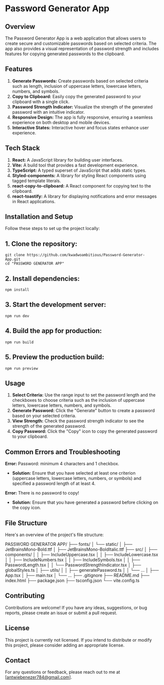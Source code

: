 
# Password Generator App

## Overview

The Password Generator App is a web application that allows users to create secure and customizable passwords based on selected criteria. The app also provides a visual representation of password strength and includes features for copying generated passwords to the clipboard.


## Features

1. **Generate Passwords:** Create passwords based on selected criteria such as length, inclusion of uppercase letters, lowercase letters, numbers, and symbols.
2. **Copy to Clipboard:** Easily copy the generated password to your clipboard with a single click.
3. **Password Strength Indicator:** Visualize the strength of the generated password with an intuitive indicator.
4. **Responsive Design:** The app is fully responsive, ensuring a seamless experience on both desktop and mobile devices.
5. **Interactive States:** Interactive hover and focus states enhance user experience.


## Tech Stack

1. **React:** A JavaScript library for building user interfaces.
2. **Vite:** A build tool that provides a fast development experience.
3. **TypeScript:** A typed superset of JavaScript that adds static types.
4. **Styled-components:** A library for styling React components using tagged template literals.
5. **react-copy-to-clipboard:** A React component for copying text to the clipboard.
6. **react-toastify:** A library for displaying notifications and error messages in React applications.


## Installation and Setup

Follow these steps to set up the project locally:

## 1. Clone the repository:

    git clone https://github.com/kwadwoambitious/Password-Generator-App.git
    cd "PASSWORD GENERATOR APP"

## 2. Install dependencies:

    npm install

## 3. Start the development server:

    npm run dev

## 4. Build the app for production:

    npm run build

## 5. Preview the production build:

    npm run preview


## Usage

1. **Select Criteria:** Use the range input to set the password length and the checkboxes to choose criteria such as the inclusion of uppercase letters, lowercase letters, numbers, and symbols.
2. **Generate Password:** Click the "Generate" button to create a password based on your selected criteria.
3. **View Strength:** Check the password strength indicator to see the strength of the generated password.
4. **Copy Password:** Click the "Copy" icon to copy the generated password to your clipboard.

## Common Errors and Troubleshooting
**Error:** Password: minimum 4 characters and 1 checkbox.

-   **Solution:** Ensure that you have selected at least one criterion (uppercase letters, lowercase letters, numbers, or symbols) and specified a password length of at least 4.

**Error:** There is no password to copy!

-   **Solution:** Ensure that you have generated a password before clicking on the copy icon.


## File Structure

Here's an overview of the project's file structure:

PASSWORD GENERATOR APP/
├── fonts/
│   └── static/
│       ├── JetBrainsMono-Bold.ttf
│       ├── JetBrainsMono-BoldItalic.ttf
├── src/
│   ├── components/
│   │   ├── IncludeUppercase.tsx
│   │   ├── IncludeLowercase.tsx
│   │   ├── IncludeNumbers.tsx
│   │   ├── IncludeSymbols.tsx
│   │   ├── PasswordLength.tsx
│   │   └── PasswordStrengthIndicator.tsx
│   ├── globalStyles.ts
│   ├── utils/
│   │   ├── generatePassword.ts
│   │   └── ...
│   ├── App.tsx
│   ├── main.tsx
│   └── ...
├── .gitignore
├── README.md
├── index.html
├── package.json
├── tsconfig.json
└── vite.config.ts


## Contributing

Contributions are welcome! If you have any ideas, suggestions, or bug reports, please create an issue or submit a pull request.


## License

This project is currently not licensed. If you intend to distribute or modify this project, please consider adding an appropriate license.


## Contact

For any questions or feedback, please reach out to me at [antwiebenezer784@gmail.com].